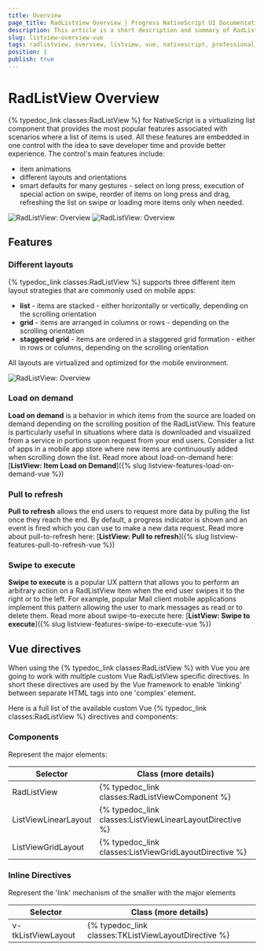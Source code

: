 ```yaml
---
title: Overview
page_title: RadListView Overview | Progress NativeScript UI Documentation
description: This article is a short description and summary of RadListView's features.
slug: listview-overview-vue
tags: radlistview, overview, listview, vue, nativescript, professional, ui
position: 1
publish: true
---
```

# RadListView Overview
{% typedoc_link classes:RadListView %} for NativeScript is a virtualizing list component that provides the most popular features associated with scenarios where a list of items is used. All these features are embedded in one control with the idea to save developer time and provide better experience. The control's main features include:
- item animations
- different layouts and orientations
- smart defaults for many gestures - select on long press, execution of special action on swipe, reorder of items on long press and drag, refreshing the list on swipe or loading more items only when needed.

![RadListView: Overview](/controls/NativeScript/ListView/Images/list-view-overview_2.png "iOS") ![RadListView: Overview](/controls/NativeScript/ListView/Images/list-view-overview_3.png "iOS")

## Features

### Different layouts

{% typedoc_link classes:RadListView %} supports three different item layout strategies that are commonly used on mobile apps:

- **list** - items are stacked - either horizontally or vertically, depending on the scrolling orientation
- **grid** - items are arranged in columns or rows - depending on the scrolling orientation
- **staggered grid** - items are ordered in a staggered grid formation - either in rows or columns, depending on the scrolling orientation

All layouts are virtualized and optimized for the mobile environment.

![RadListView: Overview](/controls/NativeScript/ListView/Images/list-view-overview_1.png "Android")

### Load on demand
**Load on demand** is a behavior in which items from the source are loaded on demand depending on the scrolling position of the RadListView. This feature is particularly useful in situations where data is downloaded and visualized from a service in portions upon request from your end users. Consider a list of apps in a mobile app store where new items are continuously added when scrolling down the list. Read more about load-on-demand here: [**ListView: Item Load on Demand**]({% slug listview-features-load-on-demand-vue %})

### Pull to refresh
**Pull to refresh** allows the end users to request more data by pulling the list once they reach the end. By default, a progress indicator is shown and an event is fired which you can use to make a new data request. Read more about pull-to-refresh here: [**ListView: Pull to refresh**]({% slug listview-features-pull-to-refresh-vue %})

### Swipe to execute
**Swipe to execute** is a popular UX pattern that allows you to perform an arbitrary action on a RadListView item when the end user swipes it to the right or to the left. For example, popular Mail client mobile applications implement this pattern allowing the user to mark messages as read or to delete them. Read more about swipe-to-execute here: [**ListView: Swipe to execute**]({% slug listview-features-swipe-to-execute-vue %})

## Vue directives

When using the {% typedoc_link classes:RadListView %} with Vue you are going to work with multiple custom Vue RadListView specific directives. In short these directives are used by the Vue framework to enable 'linking' between separate HTML tags into one 'complex' element.

Here is a full list of the available custom Vue {% typedoc_link classes:RadListView %} directives and components:

### Components
Represent the major elements:

| Selector             | Class (more details)                                     |
|----------------------|----------------------------------------------------------|
| RadListView          | {% typedoc_link classes:RadListViewComponent %}          |
| ListViewLinearLayout | {% typedoc_link classes:ListViewLinearLayoutDirective %} |
| ListViewGridLayout   | {% typedoc_link classes:ListViewGridLayoutDirective %}   |

### Inline Directives
Represent the 'link' mechanism of the smaller with the major elements

| Selector          | Class (more details)                                  |
|-------------------|-------------------------------------------------------|
| v-tkListViewLayout | {% typedoc_link classes:TKListViewLayoutDirective %} |
